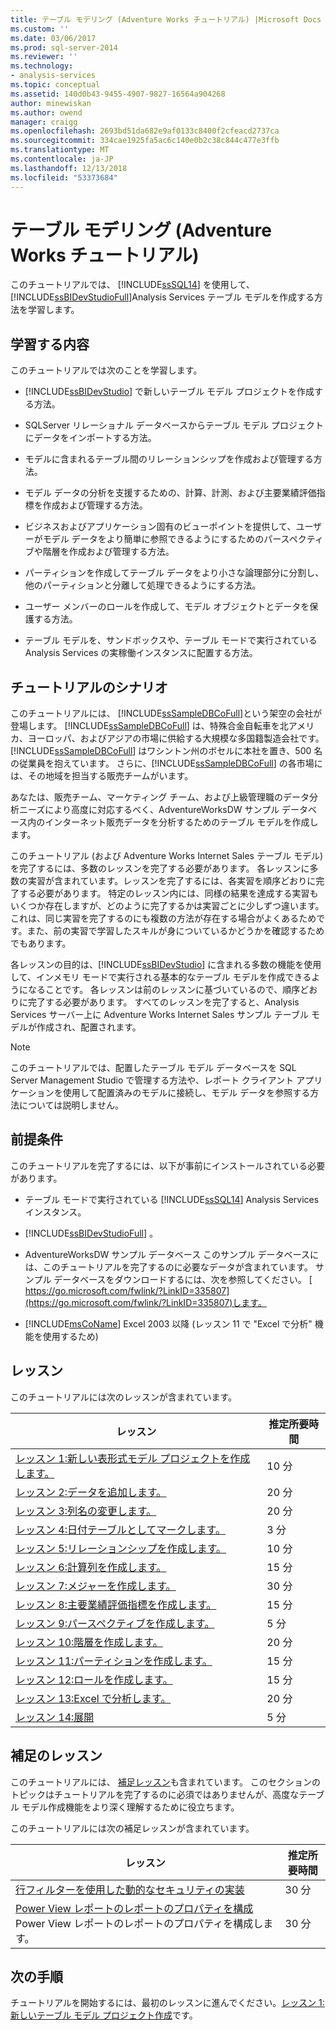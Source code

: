 ```yaml
---
title: テーブル モデリング (Adventure Works チュートリアル) |Microsoft Docs
ms.custom: ''
ms.date: 03/06/2017
ms.prod: sql-server-2014
ms.reviewer: ''
ms.technology:
- analysis-services
ms.topic: conceptual
ms.assetid: 140d0b43-9455-4907-9827-16564a904268
author: minewiskan
ms.author: owend
manager: craigg
ms.openlocfilehash: 2693bd51da682e9af0133c8400f2cfeacd2737ca
ms.sourcegitcommit: 334cae1925fa5ac6c140e0b2c38c844c477e3ffb
ms.translationtype: MT
ms.contentlocale: ja-JP
ms.lasthandoff: 12/13/2018
ms.locfileid: "53373684"
---
```

# <a name="tabular-modeling-adventure-works-tutorial"></a>テーブル モデリング (Adventure Works チュートリアル)
  このチュートリアルでは、 [!INCLUDE[ssSQL14](../includes/sssql14-md.md)] を使用して、 [!INCLUDE[ssBIDevStudioFull](../includes/ssbidevstudiofull-md.md)]Analysis Services テーブル モデルを作成する方法を学習します。  
  
## <a name="what-you-will-learn"></a>学習する内容  
 このチュートリアルでは次のことを学習します。  
  
-   [!INCLUDE[ssBIDevStudio](../includes/ssbidevstudio-md.md)] で新しいテーブル モデル プロジェクトを作成する方法。  
  
-   SQLServer リレーショナル データベースからテーブル モデル プロジェクトにデータをインポートする方法。  
  
-   モデルに含まれるテーブル間のリレーションシップを作成および管理する方法。  
  
-   モデル データの分析を支援するための、計算、計測、および主要業績評価指標を作成および管理する方法。  
  
-   ビジネスおよびアプリケーション固有のビューポイントを提供して、ユーザーがモデル データをより簡単に参照できるようにするためのパースペクティブや階層を作成および管理する方法。  
  
-   パーティションを作成してテーブル データをより小さな論理部分に分割し、他のパーティションと分離して処理できるようにする方法。  
  
-   ユーザー メンバーのロールを作成して、モデル オブジェクトとデータを保護する方法。  
  
-   テーブル モデルを、サンドボックスや、テーブル モードで実行されている Analysis Services の実稼働インスタンスに配置する方法。  
  
## <a name="tutorial-scenario"></a>チュートリアルのシナリオ  
 このチュートリアルには、 [!INCLUDE[ssSampleDBCoFull](../includes/sssampledbcofull-md.md)]という架空の会社が登場します。 [!INCLUDE[ssSampleDBCoFull](../includes/sssampledbcofull-md.md)] は、特殊合金自転車を北アメリカ、ヨーロッパ、およびアジアの市場に供給する大規模な多国籍製造会社です。 [!INCLUDE[ssSampleDBCoFull](../includes/sssampledbcofull-md.md)] はワシントン州のボセルに本社を置き、500 名の従業員を抱えています。 さらに、[!INCLUDE[ssSampleDBCoFull](../includes/sssampledbcofull-md.md)] の各市場には、その地域を担当する販売チームがいます。  
  
 あなたは、販売チーム、マーケティング チーム、および上級管理職のデータ分析ニーズにより高度に対応するべく、AdventureWorksDW サンプル データベース内のインターネット販売データを分析するためのテーブル モデルを作成します。  
  
 このチュートリアル (および Adventure Works Internet Sales テーブル モデル) を完了するには、多数のレッスンを完了する必要があります。 各レッスンに多数の実習が含まれています。レッスンを完了するには、各実習を順序どおりに完了する必要があります。 特定のレッスン内には、同様の結果を達成する実習もいくつか存在しますが、どのように完了するかは実習ごとに少しずつ違います。 これは、同じ実習を完了するのにも複数の方法が存在する場合がよくあるためです。また、前の実習で学習したスキルが身についているかどうかを確認するためでもあります。  
  
 各レッスンの目的は、[!INCLUDE[ssBIDevStudio](../includes/ssbidevstudio-md.md)] に含まれる多数の機能を使用して、インメモリ モードで実行される基本的なテーブル モデルを作成できるようになることです。 各レッスンは前のレッスンに基づいているので、順序どおりに完了する必要があります。 すべてのレッスンを完了すると、Analysis Services サーバー上に Adventure Works Internet Sales サンプル テーブル モデルが作成され、配置されます。  
  
> [!NOTE]  
>  このチュートリアルでは、配置したテーブル モデル データベースを SQL Server Management Studio で管理する方法や、レポート クライアント アプリケーションを使用して配置済みのモデルに接続し、モデル データを参照する方法については説明しません。  
  
## <a name="prerequisites"></a>前提条件  
 このチュートリアルを完了するには、以下が事前にインストールされている必要があります。  
  
-   テーブル モードで実行されている [!INCLUDE[ssSQL14](../includes/sssql14-md.md)] Analysis Services インスタンス。  
  
-   [!INCLUDE[ssBIDevStudioFull](../includes/ssbidevstudiofull-md.md)] 。  
  
-   AdventureWorksDW サンプル データベース このサンプル データベースには、このチュートリアルを完了するのに必要なデータが含まれています。 サンプル データベースをダウンロードするには、次を参照してください。 [ https://go.microsoft.com/fwlink/?LinkID=335807](https://go.microsoft.com/fwlink/?LinkID=335807)します。  
  
-   [!INCLUDE[msCoName](../includes/msconame-md.md)] Excel 2003 以降 (レッスン 11 で "Excel で分析" 機能を使用するため)  
  
## <a name="lessons"></a>レッスン  
 このチュートリアルには次のレッスンが含まれています。  
  
|レッスン|推定所要時間|  
|------------|--------------------------------|  
|[レッスン 1:新しい表形式モデル プロジェクトを作成します。](lesson-1-create-a-new-tabular-model-project.md)|10 分|  
|[レッスン 2:データを追加します。](lesson-2-add-data.md)|20 分|  
|[レッスン 3:列名の変更します。](rename-columns.md)|20 分|  
|[レッスン 4:日付テーブルとしてマークします。](lesson-3-mark-as-date-table.md)|3 分|  
|[レッスン 5:リレーションシップを作成します。](lesson-4-create-relationships.md)|10 分|  
|[レッスン 6:計算列を作成します。](lesson-5-create-calculated-columns.md)|15 分|  
|[レッスン 7:メジャーを作成します。](lesson-6-create-measures.md)|30 分|  
|[レッスン 8:主要業績評価指標を作成します。](lesson-7-create-key-performance-indicators.md)|15 分|  
|[レッスン 9:パースペクティブを作成します。](lesson-8-create-perspectives.md)|5 分|  
|[レッスン 10:階層を作成します。](lesson-9-create-hierarchies.md)|20 分|  
|[レッスン 11:パーティションを作成します。](lesson-10-create-partitions.md)|15 分|  
|[レッスン 12:ロールを作成します。](lesson-11-create-roles.md)|15 分|  
|[レッスン 13:Excel で分析します。](lesson-12-analyze-in-excel.md)|20 分|  
|[レッスン 14:展開](lesson-13-deploy.md)|5 分|  
  
## <a name="supplemental-lessons"></a>補足のレッスン  
 このチュートリアルには、 [補足レッスン](../tutorials/supplemental-lessons.md)も含まれています。 このセクションのトピックはチュートリアルを完了するのに必須ではありませんが、高度なテーブル モデル作成機能をより深く理解するために役立ちます。  
  
 このチュートリアルには次の補足レッスンが含まれています。  
  
|レッスン|推定所要時間|  
|------------|--------------------------------|  
|[行フィルターを使用した動的なセキュリティの実装](../tutorials/implement-dynamic-security-by-using-row-filters.md)|30 分|  
|[Power View レポートのレポートのプロパティを構成](supplemental-lesson-configure-reporting-properties-for-power-view-reports.md)Power View レポートのレポートのプロパティを構成します。|30 分|  
  
## <a name="next-step"></a>次の手順  
 チュートリアルを開始するには、最初のレッスンに進んでください。[レッスン 1:新しいテーブル モデル プロジェクト作成](lesson-1-create-a-new-tabular-model-project.md)です。  
  
  
